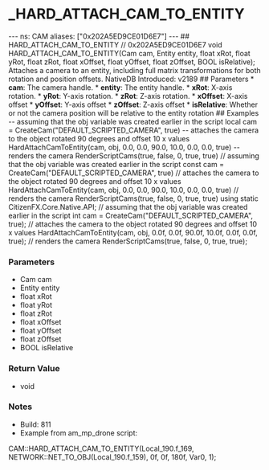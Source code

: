 # _HARD_ATTACH_CAM_TO_ENTITY

--- ns: CAM aliases: ["0x202A5ED9CE01D6E7"] --- ## HARD_ATTACH_CAM_TO_ENTITY  // 0x202A5ED9CE01D6E7 void HARD_ATTACH_CAM_TO_ENTITY(Cam cam, Entity entity, float xRot, float yRot, float zRot, float xOffset, float yOffset, float zOffset, BOOL isRelative);  Attaches a camera to an entity, including full matrix transformations for both rotation and position offsets. NativeDB Introduced: v2189  ## Parameters * **cam**: The camera handle. * **entity**: The entity handle. * **xRot**: X-axis rotation. * **yRot**: Y-axis rotation. * **zRot**: Z-axis rotation. * **xOffset**: X-axis offset * **yOffset**: Y-axis offset * **zOffset**: Z-axis offset * **isRelative**: Whether or not the camera position will be relative to the entity rotation  ## Examples  -- assuming that the obj variable was created earlier in the script local cam = CreateCam("DEFAULT_SCRIPTED_CAMERA", true)  -- attaches the camera to the object rotated 90 degrees and offset 10 x values HardAttachCamToEntity(cam, obj, 0.0, 0.0, 90.0, 10.0, 0.0, 0.0, true)  -- renders the camera RenderScriptCams(true, false, 0, true, true)   // assuming that the obj variable was created earlier in the script const cam = CreateCam("DEFAULT_SCRIPTED_CAMERA", true)  // attaches the camera to the object rotated 90 degrees and offset 10 x values HardAttachCamToEntity(cam, obj, 0.0, 0.0, 90.0, 10.0, 0.0, 0.0, true)  // renders the camera RenderScriptCams(true, false, 0, true, true)  using static CitizenFX.Core.Native.API;  // assuming that the obj variable was created earlier in the script int cam = CreateCam("DEFAULT_SCRIPTED_CAMERA", true);  // attaches the camera to the object rotated 90 degrees and offset 10 x values HardAttachCamToEntity(cam, obj, 0.0f, 0.0f, 90.0f, 10.0f, 0.0f, 0.0f, true);  // renders the camera RenderScriptCams(true, false, 0, true, true);

### Parameters
* Cam cam
* Entity entity
* float xRot
* float yRot
* float zRot
* float xOffset
* float yOffset
* float zOffset
* BOOL isRelative

### Return Value
* void

### Notes
* Build: 811
* Example from am_mp_drone script: 

CAM::HARD_ATTACH_CAM_TO_ENTITY(Local_190.f_169, NETWORK::NET_TO_OBJ(Local_190.f_159), 0f, 0f, 180f, Var0, 1);

